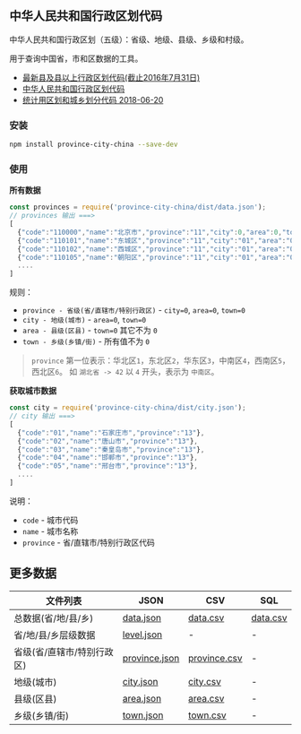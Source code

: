 中华人民共和国行政区划代码
---

中华人民共和国行政区划（五级）：省级、地级、县级、乡级和村级。

用于查询中国省，市和区数据的工具。 

- [最新县及县以上行政区划代码(截止2016年7月31日)](http://www.stats.gov.cn/tjsj/tjbz/xzqhdm/)  
- [中华人民共和国行政区划代码](http://www.mca.gov.cn/article/sj/xzqh/2018/)  
- [统计用区划和城乡划分代码 2018-06-20](http://www.stats.gov.cn/tjsj/tjbz/tjyqhdmhcxhfdm/)

### 安装

```bash
npm install province-city-china --save-dev
```

### 使用

**所有数据**

```js
const provinces = require('province-city-china/dist/data.json');
// provinces 输出 ===>
[
  {"code":"110000","name":"北京市","province":"11","city":0,"area":0,"town":0},
  {"code":"110101","name":"东城区","province":"11","city":"01","area":"01","town":0},
  {"code":"110102","name":"西城区","province":"11","city":"01","area":"02","town":0},
  {"code":"110105","name":"朝阳区","province":"11","city":"01","area":"05","town":0},
  ....
]
```

规则：

- `province - 省级(省/直辖市/特别行政区)` - `city=0`, `area=0`, `town=0`
- `city - 地级(城市)` - `area=0`, `town=0`
- `area - 县级(区县)` - `town=0` 其它不为 `0`
- `town - 乡级(乡镇/街)` - 所有值不为 `0`

> `province` 第一位表示：华北区`1`，东北区`2`，华东区`3`，中南区`4`，西南区`5`，西北区`6`。 如 `湖北省 -> 42` 以 `4` 开头，表示为 `中南区`。

**获取城市数据**

```js
const city = require('province-city-china/dist/city.json');
// city 输出 ===>
[
  {"code":"01","name":"石家庄市","province":"13"},
  {"code":"02","name":"唐山市","province":"13"},
  {"code":"03","name":"秦皇岛市","province":"13"},
  {"code":"04","name":"邯郸市","province":"13"},
  {"code":"05","name":"邢台市","province":"13"},
  ....
]
```

说明：

- `code` - 城市代码
- `name` - 城市名称
- `province` - 省/直辖市/特别行政区代码

## 更多数据

| 文件列表 | JSON | CSV | SQL |
| ---- | ---- | ---- | ---- |
| 总数据(省/地/县/乡) | [data.json](./dist/data.json) | [data.csv](./dist/data.csv) | [data.csv](./dist/data.sql) |
| 省/地/县/乡层级数据 | [level.json](./dist/level.json) | - | - |
| 省级(省/直辖市/特别行政区) | [province.json](./dist/province.json) | [province.csv](./dist/province.csv) | - |
| 地级(城市) | [city.json](./dist/city.json) | [city.csv](./dist/city.csv) | - |
| 县级(区县) | [area.json](./dist/area.json) | [area.csv](./dist/area.csv) | - |
| 乡级(乡镇/街) | [town.json](./dist/town.json) | [town.csv](./dist/town.csv) | - |